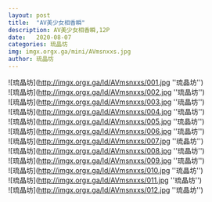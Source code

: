 ```yaml
---
layout: post
title:  "AV美少女相香瞬"
description: AV美少女相香瞬,12P
date:   2020-08-07
categories: 琉晶坊
img: imgx.orgx.ga/mini/AVmsnxxs.jpg
author: 琉晶坊
---
```


![琉晶坊](http://imgx.orgx.ga/ld/AVmsnxxs/001.jpg ''琉晶坊'') <br>
![琉晶坊](http://imgx.orgx.ga/ld/AVmsnxxs/002.jpg ''琉晶坊'') <br>
![琉晶坊](http://imgx.orgx.ga/ld/AVmsnxxs/003.jpg ''琉晶坊'') <br>
![琉晶坊](http://imgx.orgx.ga/ld/AVmsnxxs/004.jpg ''琉晶坊'') <br>
![琉晶坊](http://imgx.orgx.ga/ld/AVmsnxxs/005.jpg ''琉晶坊'') <br>
![琉晶坊](http://imgx.orgx.ga/ld/AVmsnxxs/006.jpg ''琉晶坊'') <br>
![琉晶坊](http://imgx.orgx.ga/ld/AVmsnxxs/007.jpg ''琉晶坊'') <br>
![琉晶坊](http://imgx.orgx.ga/ld/AVmsnxxs/008.jpg ''琉晶坊'') <br>
![琉晶坊](http://imgx.orgx.ga/ld/AVmsnxxs/009.jpg ''琉晶坊'') <br>
![琉晶坊](http://imgx.orgx.ga/ld/AVmsnxxs/010.jpg ''琉晶坊'') <br>
![琉晶坊](http://imgx.orgx.ga/ld/AVmsnxxs/011.jpg ''琉晶坊'') <br>
![琉晶坊](http://imgx.orgx.ga/ld/AVmsnxxs/012.jpg ''琉晶坊'') <br>
